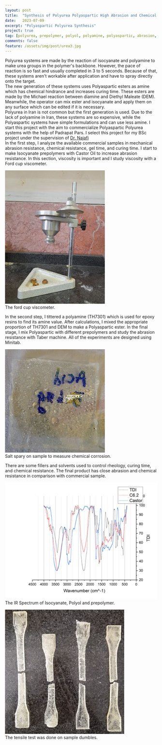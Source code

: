 ```yaml
---
layout: post
title:  "Synthesis of Polyurea Polyaspartic High Abrasion and Chemical Resistance Coatings"
date:   2023-07-09
excerpt: "Polyaspartic Polyurea Synthesis"
project: true
tag: [polyurea, prepolymer, polyol, polyamine, polyaspartic, abrasion, corrosion, coatings, polymerization, blog, project, viscosity, ford cup, gel time]
comments: false
feature: /assets/img/post/urea3.jpg
---
```

Polyurea systems are made by the reaction of isocyanate and polyamine to make urea groups in the polymer's backbone. However, the pace of reaction is so fast and usually completed in 3 to 5 seconds. Because of that, these systems aren't workable after application and have to spray directly onto the target.<br>
The new generation of these systems uses Polyaspartic esters as amine which has chemical hindrance and increases curing time. These esters are made by the Michael reaction between diamine and Diethyl Maleate (DEM). Meanwhile, the operator can mix ester and isocyanate and apply them on any surface which can be edited if it is necessary. <br>
Polyurea in Iran is not common but the first generation is used. Due to the lack of polyamine in Iran, these systems are so expensive, while the Polyaspartic systems have simple formulations and can use less amine. I start this project with the aim to commercialize Polyaspartic Polyurea systems with the help of Padrapat Pars. I select this project for my BSc project under the supervision of <a href="https://cheeng.ut.ac.ir/en/~najafi.m">Dr. Najafi</a><br>
In the first step, I analyze the available commercial samples in mechanical abrasion resistance, chemical resistance, gel time, and curing time. I start to make Isocyanate prepolymers with Castor Oil to increase abrasion resistance. In this section, viscosity is important and I study viscosity with a Ford cup viscometer.<br>

<img src="/assets/img/post/urea4.jpg"><br>
The ford cup viscometer.<br>

In the second step, I tittered a polyamine (TH7301) which is used for epoxy resins to find its amine value. After calculations, I mixed the appropriate proportion of TH7301 and DEM to make a Polyaspartic ester. In the final stage, I mix Polyaspartic with different prepolymers and study the abrasion resistance with Taber machine. All of the experiments are designed using Minitab.<br>

<img src="/assets/img/post/urea2.jpg"><br>
Salt spary on sample to measure chemical corrosion.<br>

There are some fillers and solvents used to control rheology, curing time, and chemical resistance. The final product has close abrasion and chemical resistance in comparison with commercial sample. 

<img src="/assets/img/post/urea1.png"><br>
The IR Spectrum of Isocyanate, Polyol and prepolymer.<br>

<img src="/assets/img/post/urea3.jpg"><br>
The tensile test was done on sample dumbles.<br>
